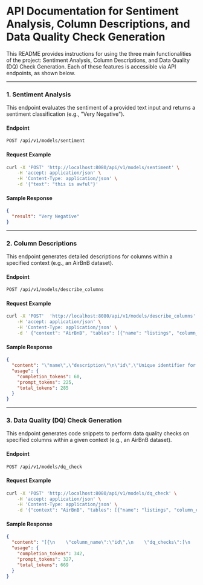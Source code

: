 # API Documentation for Sentiment Analysis, Column Descriptions, and Data Quality Check Generation

This README provides instructions for using the three main functionalities of the project: Sentiment Analysis, Column Descriptions, and Data Quality (DQ) Check Generation. Each of these features is accessible via API endpoints, as shown below.


---

### 1. Sentiment Analysis

This endpoint evaluates the sentiment of a provided text input and returns a sentiment classification (e.g., "Very Negative").

#### Endpoint

```bash
POST /api/v1/models/sentiment
```

#### Request Example

```bash
curl -X 'POST' 'http://localhost:8080/api/v1/models/sentiment' \
    -H 'accept: application/json' \
    -H 'Content-Type: application/json' \
    -d '{"text": "this is awful"}'
```

#### Sample Response

```json
{
  "result": "Very Negative"
}
```

---

### 2. Column Descriptions

This endpoint generates detailed descriptions for columns within a specified context (e.g., an AirBnB dataset).

#### Endpoint

```bash
POST /api/v1/models/describe_columns
```

#### Request Example

```bash
curl -X 'POST'  'http://localhost:8080/api/v1/models/describe_columns' \
    -H 'accept: application/json' \
    -H 'Content-Type: application/json' \
    -d ' {"context": "AirBnB", "tables": [{"name": "listings", "column_csv": "name,type\r\nid,integer\r\nname,varchar\r\nsummary,varchar\r\n"}]}'

```
#### Sample Response

```json
{
  "content": "\"name\",\"description\"\n\"id\",\"Unique identifier for each listing. This column contains integers, representing the ID of each listing in the AirBnB database.\"\n\"name\",\"The name/title of the listing entered by the host.\"\n\"summary\",\"A brief summary/description of the listing provided by the host.\"",
  "usage": {
    "completion_tokens": 60,
    "prompt_tokens": 225,
    "total_tokens": 285
  }
}
```

---

### 3. Data Quality (DQ) Check Generation

This endpoint generates code snippets to perform data quality checks on specified columns within a given context (e.g., an AirBnB dataset).

#### Endpoint

```bash
POST /api/v1/models/dq_check
```

#### Request Example

```bash
curl -X 'POST' 'http://localhost:8080/api/v1/models/dq_check' \
    -H 'accept: application/json' \
    -H 'Content-Type: application/json' \
    -d '{"context": "AirBnB", "tables": [{"name": "listings", "column_csv": "name,type\r\nid,integer\r\nname,varchar\r\nsummary,varchar\r\n"}]}'
```

#### Sample Response

```json
{
  "content": "[{\n    \"column_name\":\"id\",\n    \"dq_checks\":[\n        {\n        \"id\":\"id_not_null\",\n        \"code\": \"results = df.filter(df.id.isNull()).count() == 0\"\n        },\n        {\n        \"id\":\"id_positive\",\n        \"code\": \"results = df.filter(df.id < 0).count() == 0\"\n        },\n        {\n        \"id\":\"id_unique\",\n        \"code\": \"results = df.select('id').distinct().count() == df.count()\"\n        }\n    ]\n},\n{\n    \"column_name\":\"name\",\n    \"dq_checks\":[\n        {\n        \"id\":\"name_not_null\",\n        \"code\": \"results = df.filter(df.name.isNull()).count() == 0\"\n        },\n        {\n        \"id\":\"name_length\",\n        \"code\": \"results = df.filter(length(df.name) > 100).count() == 0\"\n        },\n        {\n        \"id\":\"name_unique\",\n        \"code\": \"results = df.select('name').distinct().count() == df.count()\"\n        }\n    ]\n},\n{\n    \"column_name\":\"summary\",\n    \"dq_checks\":[\n        {\n        \"id\":\"summary_not_null\",\n        \"code\": \"results = df.filter(df.summary.isNull()).count() == 0\"\n        },\n        {\n        \"id\":\"summary_length\",\n        \"code\": \"results = df.filter(length(df.summary) > 500).count() == 0\"\n        },\n        {\n        \"id\":\"summary_keyword\",\n        \"code\": \"results = df.filter(lower(df.summary).like('%keyword%')).count() == 0\"\n        }\n    ]\n}]",
  "usage": {
    "completion_tokens": 342,
    "prompt_tokens": 327,
    "total_tokens": 669
  }
}
